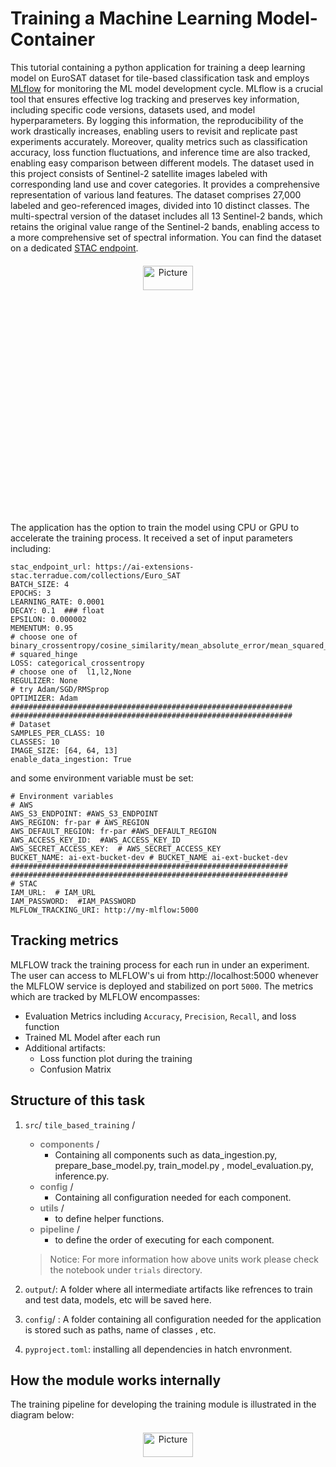 # Training a Machine Learning Model- Container
This tutorial containing a python application for training a deep learning model on EuroSAT dataset for tile-based classification task and employs [MLflow](https://mlflow.org/) for monitoring the ML model development cycle. MLflow is a crucial tool that ensures effective log tracking and preserves key information, including specific code versions, datasets used, and model hyperparameters. By logging this information, the reproducibility of the work drastically increases, enabling users to revisit and replicate past experiments accurately. Moreover, quality metrics such as classification accuracy, loss function fluctuations, and inference time are also tracked, enabling easy comparison between different models. The dataset used in this project consists of Sentinel-2 satellite images labeled with corresponding land use and cover categories. It provides a comprehensive representation of various land features. The dataset comprises 27,000 labeled and geo-referenced images, divided into 10 distinct classes. The multi-spectral version of the dataset includes all 13 Sentinel-2 bands, which retains the original value range of the Sentinel-2 bands, enabling access to a more comprehensive set of spectral information. You can find the dataset on a dedicated [STAC endpoint](https://radiantearth.github.io/stac-browser/#/external/ai-extensions-stac.terradue.com/collections/Euro_SAT). 


<p align="center"><img src="https://raw.githubusercontent.com/phelber/EuroSAT/master/eurosat_overview_small.jpg" alt="Picture" width="40%" height="10%" style="display: block; margin: 20px auto;"/></p>


The application has the option to train the model using CPU or GPU to accelerate the training process. It received a set of input parameters including:
```
stac_endpoint_url: https://ai-extensions-stac.terradue.com/collections/Euro_SAT
BATCH_SIZE: 4
EPOCHS: 3
LEARNING_RATE: 0.0001
DECAY: 0.1  ### float
EPSILON: 0.000002
MEMENTUM: 0.95
# choose one of binary_crossentropy/cosine_similarity/mean_absolute_error/mean_squared_logarithmic_error
# squared_hinge
LOSS: categorical_crossentropy  
# choose one of  l1,l2,None
REGULIZER: None
# try Adam/SGD/RMSprop
OPTIMIZER: Adam
###############################################################
###############################################################
# Dataset
SAMPLES_PER_CLASS: 10
CLASSES: 10
IMAGE_SIZE: [64, 64, 13]
enable_data_ingestion: True

```
and some environment variable must be set:

```
# Environment variables
# AWS
AWS_S3_ENDPOINT: #AWS_S3_ENDPOINT 
AWS_REGION: fr-par # AWS_REGION 
AWS_DEFAULT_REGION: fr-par #AWS_DEFAULT_REGION 
AWS_ACCESS_KEY_ID:  #AWS_ACCESS_KEY_ID 
AWS_SECRET_ACCESS_KEY:  # AWS_SECRET_ACCESS_KEY 
BUCKET_NAME: ai-ext-bucket-dev # BUCKET_NAME ai-ext-bucket-dev
##############################################################
##############################################################
# STAC
IAM_URL:  # IAM_URL
IAM_PASSWORD:  #IAM_PASSWORD
MLFLOW_TRACKING_URI: http://my-mlflow:5000
```

## Tracking metrics

MLFLOW track the training process for each run in under an experiment. The user can access to MLFLOW's ui from http://localhost:5000 whenever the MLFLOW service is deployed and stabilized on port `5000`. The metrics which are tracked by MLFLOW encompasses: 
- Evaluation Metrics including `Accuracy`, `Precision`, `Recall`, and loss function
- Trained ML Model after each run 
- Additional artifacts:
    - Loss function plot during the training
    - Confusion Matrix


## Structure of this task
1. `src`/ `tile_based_training` /
    - <span style="color:gray">**components**</span> /
        - Containing all components such as data_ingestion.py, prepare_base_model.py, train_model.py , model_evaluation.py, inference.py.
    - <span style="color:gray">**config**</span> /
        - Containing all configuration needed for each component.
    - <span style="color:gray">**utils**</span> /
        - to define helper functions.
    - <span style="color:gray">**pipeline**</span> /
        - to define the order of executing for each component.
    
    > Notice: For more information how above units work please check the notebook under `trials` directory.
2. `output`/: A folder where all intermediate artifacts like refrences to train and test data, models, etc will be saved here.
3. `config`/ : A folder containing all configuration needed for the application is stored such as paths, name of classes , etc. 
4. `pyproject.toml`: installing all dependencies in hatch envronment.

## How the module works internally
The training pipeline for developing the training module is illustrated in the diagram below:
<p align="center"><img src="https://miro.medium.com/v2/resize:fit:1100/format:webp/0*LLe88lTuuvprFvAF.png" alt="Picture" width="40%" height="10%" style="display: block; margin: 20px auto;"/></p>

